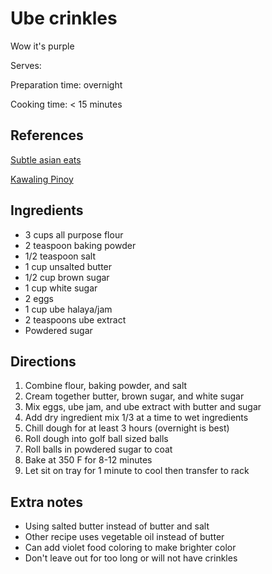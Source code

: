 # Ube crinkles

Wow it's purple

Serves:

Preparation time: overnight

Cooking time: < 15 minutes

## References

[Subtle asian eats](https://www.facebook.com/groups/1250642975060385/permalink/1716292935162051/)

[Kawaling Pinoy](https://www.kawalingpinoy.com/ube-crinkles/)

## Ingredients

- 3 cups all purpose flour
- 2 teaspoon baking powder
- 1/2 teaspoon salt
- 1 cup unsalted butter
- 1/2 cup brown sugar
- 1 cup white sugar
- 2 eggs
- 1 cup ube halaya/jam
- 2 teaspoons ube extract
- Powdered sugar

## Directions

1. Combine flour, baking powder, and salt
2. Cream together butter, brown sugar, and white sugar
3. Mix eggs, ube jam, and ube extract with butter and sugar
4. Add dry ingredient mix 1/3 at a time to wet ingredients
5. Chill dough for at least 3 hours (overnight is best)
6. Roll dough into golf ball sized balls
7. Roll balls in powdered sugar to coat
8. Bake at 350 F for 8-12 minutes
9. Let sit on tray for 1 minute to cool then transfer to rack

## Extra notes

- Using salted butter instead of butter and salt
- Other recipe uses vegetable oil instead of butter
- Can add violet food coloring to make brighter color
- Don't leave out for too long or will not have crinkles
